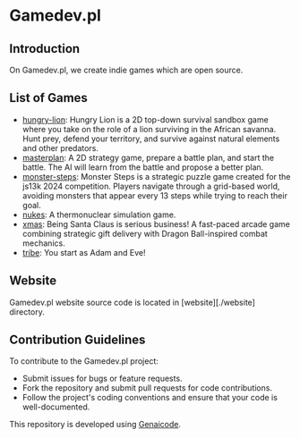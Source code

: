 # Gamedev.pl

## Introduction

On Gamedev.pl, we create indie games which are open source.

## List of Games

- [hungry-lion](./games/hungry-lion): Hungry Lion is a 2D top-down survival sandbox game where you take on the role of a lion surviving in the African savanna. Hunt prey, defend your territory, and survive against natural elements and other predators.
- [masterplan](./games/masterplan): A 2D strategy game, prepare a battle plan, and start the battle. The AI will learn from the battle and propose a better plan.
- [monster-steps](./games/monster-steps): Monster Steps is a strategic puzzle game created for the js13k 2024 competition. Players navigate through a grid-based world, avoiding monsters that appear every 13 steps while trying to reach their goal.
- [nukes](./games/nukes): A thermonuclear simulation game.
- [xmas](./games/xmas): Being Santa Claus is serious business! A fast-paced arcade game combining strategic gift delivery with Dragon Ball-inspired combat mechanics.
- [tribe](./games/tribe): You start as Adam and Eve!

## Website

Gamedev.pl website source code is located in [website][./website] directory.

## Contribution Guidelines

To contribute to the Gamedev.pl project:

- Submit issues for bugs or feature requests.
- Fork the repository and submit pull requests for code contributions.
- Follow the project's coding conventions and ensure that your code is well-documented.

This repository is developed using [Genaicode](https://github.com/gtanczyk/genaicode).
